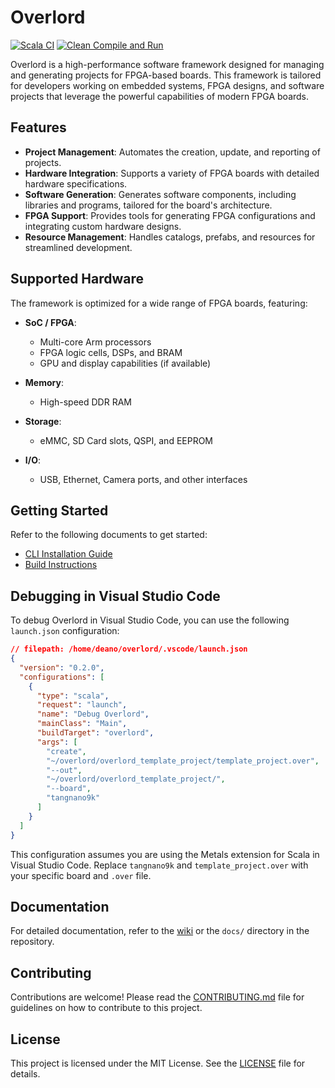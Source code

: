 # Overlord

[![Scala CI](https://github.com/deanoc/overlord/actions/workflows/scala.yml/badge.svg)](https://github.com/deanoc/overlord/actions/workflows/scala.yml)
[![Clean Compile and Run](https://github.com/deanoc/overlord/actions/workflows/compile-and-run.yml/badge.svg)](https://github.com/deanoc/overlord/actions/workflows/compile-and-run.yml)

Overlord is a high-performance software framework designed for managing and generating projects for FPGA-based boards. This framework is tailored for developers working on embedded systems, FPGA designs, and software projects that leverage the powerful capabilities of modern FPGA boards.

## Features

- **Project Management**: Automates the creation, update, and reporting of projects.
- **Hardware Integration**: Supports a variety of FPGA boards with detailed hardware specifications.
- **Software Generation**: Generates software components, including libraries and programs, tailored for the board's architecture.
- **FPGA Support**: Provides tools for generating FPGA configurations and integrating custom hardware designs.
- **Resource Management**: Handles catalogs, prefabs, and resources for streamlined development.

## Supported Hardware

The framework is optimized for a wide range of FPGA boards, featuring:

- **SoC / FPGA**:
  - Multi-core Arm processors
  - FPGA logic cells, DSPs, and BRAM
  - GPU and display capabilities (if available)

- **Memory**:
  - High-speed DDR RAM

- **Storage**:
  - eMMC, SD Card slots, QSPI, and EEPROM

- **I/O**:
  - USB, Ethernet, Camera ports, and other interfaces

## Getting Started

Refer to the following documents to get started:

- [CLI Installation Guide](docs/cli-installation.md)
- [Build Instructions](docs/build-instructions.md)

## Debugging in Visual Studio Code

To debug Overlord in Visual Studio Code, you can use the following `launch.json` configuration:

```json
// filepath: /home/deano/overlord/.vscode/launch.json
{
  "version": "0.2.0",
  "configurations": [
    {
      "type": "scala",
      "request": "launch",
      "name": "Debug Overlord",
      "mainClass": "Main",
      "buildTarget": "overlord",
      "args": [
        "create",
        "~/overlord/overlord_template_project/template_project.over",
        "--out",
        "~/overlord/overlord_template_project/",
        "--board",
        "tangnano9k"
      ]
    }
  ]
}
```

This configuration assumes you are using the Metals extension for Scala in Visual Studio Code. Replace `tangnano9k` and `template_project.over` with your specific board and `.over` file.

## Documentation

For detailed documentation, refer to the [wiki](<wiki-url>) or the `docs/` directory in the repository.

## Contributing

Contributions are welcome! Please read the [CONTRIBUTING.md](<contributing-url>) file for guidelines on how to contribute to this project.

## License

This project is licensed under the MIT License. See the [LICENSE](LICENSE) file for details.
